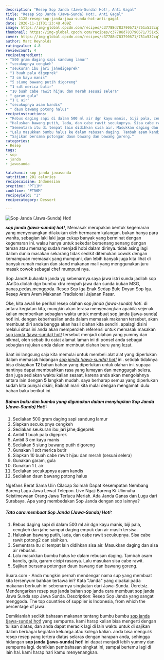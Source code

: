 ```yaml
---
description: "Resep Sop Janda (Jawa-Sunda) Hot!, Anti Gagal"
title: "Resep Sop Janda (Jawa-Sunda) Hot!, Anti Gagal"
slug: 1128-resep-sop-janda-jawa-sunda-hot-anti-gagal
date: 2020-11-11T01:23:48.409Z
image: https://img-global.cpcdn.com/recipes/c37788d783790671/751x532cq70/sop-janda-jawa-sunda-hot-foto-resep-utama.jpg
thumbnail: https://img-global.cpcdn.com/recipes/c37788d783790671/751x532cq70/sop-janda-jawa-sunda-hot-foto-resep-utama.jpg
cover: https://img-global.cpcdn.com/recipes/c37788d783790671/751x532cq70/sop-janda-jawa-sunda-hot-foto-resep-utama.jpg
author: Marc Reynolds
ratingvalue: 4.8
reviewcount: 4
recipeingredient:
- "500 gram daging sapi sandung lamur"
- "secukupnya cengkeh"
- "seukuran ibu jari jahedigeprek"
- "1 buah pala digeprek"
- "3 cm kayu manis"
- "5 siung bawang putih digoreng"
- "1 sdt merica butir"
- "10 buah cabe rawit hijau dan merah sesuai selera"
- " garam gula"
- "1 L air"
- "secukupnya asam kandis"
- " daun bawang potong halus"
recipeinstructions:
- "Rebus daging sapi di dalam 500 ml air dgn kayu manis, biji pala, cengkeh dan jahe sampai daging empuk dan air masih tersisa."
- "Haluskan bawang putih, lada, dan cabe rawit secukupnya. Sisa cabe rawit potong2 dan sisihkan."
- "Sementara itu di tempat lain didihkan sisa air. Masukkan daging dan sisa air rebusan."
- "Lalu masukkan bumbu halus ke dalam rebusan daging. Tambah asam kandis, gula, garam cicipi rasanya. Lalu masukan sisa cabe rawit."
- "Sajikan bersama potongan daun bawang dan bawang goreng."
categories:
- Resep
tags:
- sop
- janda
- jawasunda

katakunci: sop janda jawasunda 
nutrition: 201 calories
recipecuisine: Indonesian
preptime: "PT11M"
cooktime: "PT56M"
recipeyield: "1"
recipecategory: Dessert

---
```



![Sop Janda (Jawa-Sunda) Hot!](https://img-global.cpcdn.com/recipes/c37788d783790671/751x532cq70/sop-janda-jawa-sunda-hot-foto-resep-utama.jpg)

<b><i>sop janda (jawa-sunda) hot!</i></b>, Memasak merupakan bentuk kegemaran yang menyenangkan dilakukan oleh bermacam kalangan. bukan hanya para wanita, sebagian laki laki juga cukup banyak yang berminat dengan kegemaran ini. walau hanya untuk sekedar bersenang senang dengan teman atau memang sudah menjadi hobi dalam dirinya. tidak asing lagi dalam dunia masakan sekarang tidak sedikit ditemukan cowok dengan kemampuan memasak yang mumpuni, dan lebih banyak juga kita lihat di banyak rumah makan dan stand makanan mall yang menggunakan juru masak cowok sebagai chef mumpuni nya.

Sop JandA.bukanlah janda yg sebenarnya.saya jawa istri sunda jadilah sop JAnDa.diolah dgn bumbu xtra rempah jawa dan sunda bukan MSG, panas,pedas,menggoda. Resep Sop Iga Enak Sedap Bule Doyan Sop Iga. Resep Arem Arem Makanan Tradisional Jajanan Pasar.

Oke, kita awali ke perihal resep olahan <i>sop janda (jawa-sunda) hot!</i>. di antara kegiatan kita, mungkin akan terasa menyenangkan apabila sejenak kalian memberikan sebagian waktu untuk membuat sop janda (jawa-sunda) hot! ini. dengan keberhasilan anda dalam memasak makanan tersebut, akan membuat diri anda bangga akan hasil olahan kita sendiri. apalagi disini melalui situs ini anda akan memperoleh referensi untuk memasak masakan <u>sop janda (jawa-sunda) hot!</u> tersebut menjadi olahan yang yummy dan nikmat, oleh sebab itu catat alamat laman ini di ponsel anda sebagai sebagian rujukan anda dalam membuat olahan baru yang lezat.


Saat ini langsung saja kita memulai untuk membeli alat alat yang diperlukan dalam memasak hidangan <u><i>sop janda (jawa-sunda) hot!</i></u> ini. setidak tidaknya bisa disiapkan <b>12</b> bahan bahan yang diperlukan untuk olahan ini. supaya nantinya dapat membuahkan rasa yang lumayan dan menggugah selera. dan juga sediakan waktu kalian sesaat, karena anda akan mengolahnya antara lain dengan <b>5</b> langkah mudah. saya berharap semua yang diperlukan sudah kita punyai disini, Baiklah mari kita mulai dengan mengamati dulu bahan baku berikut ini.

<!--inarticleads1-->

##### Bahan baku dan bumbu yang digunakan dalam menyiapkan Sop Janda (Jawa-Sunda) Hot!:

1. Sediakan 500 gram daging sapi sandung lamur
1. Siapkan secukupnya cengkeh
1. Sediakan seukuran ibu jari jahe,digeprek
1. Ambil 1 buah pala digeprek
1. Ambil 3 cm kayu manis
1. Sediakan 5 siung bawang putih digoreng
1. Gunakan 1 sdt merica butir
1. Siapkan 10 buah cabe rawit hijau dan merah (sesuai selera)
1. Gunakan  garam, gula
1. Gunakan 1 L air
1. Sediakan secukupnya asam kandis
1. Sediakan  daun bawang potong halus


Ngefans Berat Sama Ulin Cilacap Soimah Dapat Kesempatan Nembang Bareng Lagu Jawa Lewat Telepon. Live Ngaji Bareng Ki Ulinnuha Keistimewaan Orang Jawa Terlucu Meriah. Ada Janda Ganas dan Lugu dari Surabaya. Apa yang membedakan Sop Janda dengan sop lainnya? 

<!--inarticleads2-->

##### Tata cara membuat Sop Janda (Jawa-Sunda) Hot!:

1. Rebus daging sapi di dalam 500 ml air dgn kayu manis, biji pala, cengkeh dan jahe sampai daging empuk dan air masih tersisa.
1. Haluskan bawang putih, lada, dan cabe rawit secukupnya. Sisa cabe rawit potong2 dan sisihkan.
1. Sementara itu di tempat lain didihkan sisa air. Masukkan daging dan sisa air rebusan.
1. Lalu masukkan bumbu halus ke dalam rebusan daging. Tambah asam kandis, gula, garam cicipi rasanya. Lalu masukan sisa cabe rawit.
1. Sajikan bersama potongan daun bawang dan bawang goreng.


Suara.com - Anda mungkin pernah mendengar nama sup yang membuat kita tersenyum bahkan tertawa ini? Kata &#34;Janda&#34; yang dipakai pada makanan berkuah ini sebenarnya singkatan dari Jawa-Sunda. Ücretsiz. Mendengarkan resep sup janda bahan sop janda cara membuat sop janda Jawa Sunda sop Jawa Sunda. Description: Resep Sop Janda yang sangat menggoda. The top countries of supplier is Indonesia, from which the percentage of jawa. 

Demikianlah sedikit bahasan makanan tentang bumbu bumbu <u>sop janda (jawa-sunda) hot!</u> yang sempurna. kami harap kalian bisa mengerti dengan tulisan diatas, dan anda dapat meracik lagi di lain waktu untuk di sajikan dalam berbagai kegiatan keluarga atau kolega kalian. anda bisa mengulik resep resep yang tertera diatas selaras dengan harapan anda, sehingga hidangan <b>sop janda (jawa-sunda) hot!</b> ini dapat menjadi lebih yummy dan sempurna lagi. demikian pembahasan singkat ini, sampai bertemu lagi di lain hal. kami harap hari kamu menyenangkan.
